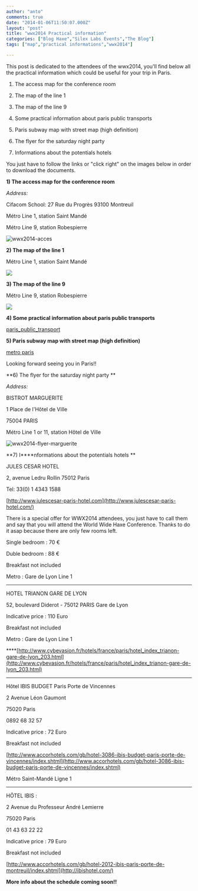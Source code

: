 ```yaml
---
author: "anto"
comments: true
date: "2014-01-06T11:50:07.000Z"
layout: "post"
title: "wwx2014 Practical information"
categories: ["Blog Haxe","Silex Labs Events","The Blog"]
tags: ["map","practical informations","wwx2014"]

---
```

This post is dedicated to the attendees of the wwx2014, you'll find below all the practical information which could be useful for your trip in Paris.




  1. The access map for the conference room


  2. The map of the line 1


  3. The map of the line 9


  4. Some practical information about paris public transports


  5. Paris subway map with street map (high definition)


  6. The flyer for the saturday night party


  7. Informations about the potentials hotels


You just have to follow the links or "click right" on the images below in order to download the documents.

**1) The access map for the conference room**

_Address:_

Cifacom School:
27 Rue du Progrès
93100 Montreuil

Métro Line 1, station Saint Mandé

Métro Line 9, station Robespierre

![wwx2014-acces](https://www.silexlabs.org/wp-content/uploads/2014/01/wwx2014-acces-485x687.png)

**2) The map of the line 1**

Métro Line 1, station Saint Mandé

[![](https://www.silexlabs.org/wp-content/uploads/2013/05/Line-1-Saint-mandé1.jpg)](https://www.silexlabs.org/138585/the-blog/wwx2013-practical-informations/attachment/line-1-saint-mande-2/)

**3) The map of the line 9**

Métro Line 9, station Robespierre

[![](https://www.silexlabs.org/wp-content/uploads/2013/05/LIne-9-Robespierre1.jpg)](https://www.silexlabs.org/138585/the-blog/wwx2013-practical-informations/attachment/line-9-robespierre-2/)

**4) Some practical information about paris public transports**

[paris_public_transport](https://www.silexlabs.org/138585/the-blog/wwx2013-practical-informations/attachment/paris_public_transport-2/)

**5) Paris subway map with street map (high definition)**

[metro paris](https://www.silexlabs.org/138585/the-blog/wwx2013-practical-informations/attachment/metro-paris-2/)

Looking forward seeing you in Paris!!

**6) The flyer for the saturday night party **

_Address:_

BISTROT MARGUERITE

1 Place de l'Hôtel de Ville

75004 PARIS

Métro Line 1 or 11, station Hôtel de Ville

![wwx2014-flyer-marguerite](https://www.silexlabs.org/wp-content/uploads/2014/02/wwx2014-flyer-marguerite.png)


**7) I****nformations about the potentials hotels **




JULES CESAR HOTEL




2, avenue Ledru Rollin 75012 Paris




Tel: 33(0) 1 4343 1588




[http://www.julescesar-paris-hotel.com](http://www.julescesar-paris-hotel.com/)




There is a special offer for WWX2014 attendees, you just have to call them and say that you will attend the World Wide Haxe Conference. Thanks to do it asap because there are only few rooms left.




Single bedroom : 70 €




Duble bedroom : 88 €




Breakfast not included




Metro : Gare de Lyon Line 1




-------------------------------------------------------




HOTEL TRIANON GARE DE LYON




52, boulevard Diderot - 75012 PARIS Gare de Lyon




Indicative price : 110 Euro




Breakfast not included




Metro : Gare de Lyon Line 1


****[http://www.cybevasion.fr/hotels/france/paris/hotel_index_trianon-gare-de-lyon_203.html](http://www.cybevasion.fr/hotels/france/paris/hotel_index_trianon-gare-de-lyon_203.html)


------------------------------------------------------


Hôtel IBIS BUDGET Paris Porte de Vincennes


2 Avenue Léon Gaumont




75020 Paris




0892 68 32 57


Indicative price : 72 Euro


Breakfast not included




[http://www.accorhotels.com/gb/hotel-3086-ibis-budget-paris-porte-de-vincennes/index.shtml](http://www.accorhotels.com/gb/hotel-3086-ibis-budget-paris-porte-de-vincennes/index.shtml)




Métro Saint-Mandé Ligne 1


------------------------------------------------------


HÔTEL IBIS :




2 Avenue du Professeur André Lemierre




75020 Paris




01 43 63 22 22




Indicative price : 79 Euro




Breakfast not included




[http://www.accorhotels.com/gb/hotel-2012-ibis-paris-porte-de-montreuil/index.shtml](http://ibishotel.com/)


**More info about the schedule coming soon!!**


